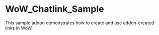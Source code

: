 # WoW_Chatlink_Sample
This sample addon demonstrates how to create and use addon-created links in WoW.
